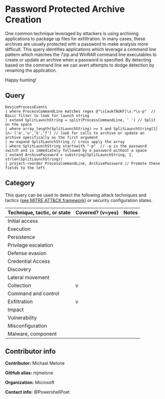 # Password Protected Archive Creation

One common technique leveraged by attackers is using archiving applications to package up files for exfiltration. In many cases, these archives are usually protected with a password to make analysis more difficult.  This query identifies applications which leverage a command line pattern which matches the 7zip and WinRAR command line executables to create or update an archive when a password is specified.  By detecting based on the command line we can avert attempts to dodge detection by renaming the application.

Happy hunting!

## Query

```
DeviceProcessEvents
| where ProcessCommandLine matches regex @"\s[aukfAUKF]\s.*\s-p"  // Basic filter to look for launch string
| extend SplitLaunchString = split(ProcessCommandLine, ' ') // Split on the space
| where array_length(SplitLaunchString) >= 5 and SplitLaunchString[1] in~ ('a','u','k','f') // look for calls to archive or update an archive specifically as the first argument
| mv-expand SplitLaunchString // cross apply the array
| where SplitLaunchString startswith "-p"  // -p is the password switch and is immediately followed by a password without a space
| extend ArchivePassword = substring(SplitLaunchString, 2, strlen(SplitLaunchString))
| project-reorder ProcessCommandLine, ArchivePassword // Promote these fields to the left
```
## Category

This query can be used to detect the following attack techniques and tactics ([see MITRE ATT&CK framework](https://attack.mitre.org/)) or security configuration states.

| Technique, tactic, or state | Covered? (v=yes) | Notes |
|------------------------|----------|-------|
| Initial access |  |  |
| Execution |  |  |
| Persistence |  |  | 
| Privilege escalation |  |  |
| Defense evasion |  |  | 
| Credential Access |  |  | 
| Discovery |  |  | 
| Lateral movement |  |  | 
| Collection | v |  | 
| Command and control |  |  | 
| Exfiltration | v |  | 
| Impact |  |  |
| Vulnerability |  |  |
| Misconfiguration |  |  |
| Malware, component |  |  |


## Contributor info

**Contributor:** Michael Melone

**GitHub alias:** mjmelone

**Organization:** Microsoft

**Contact info:** @PowershellPoet
